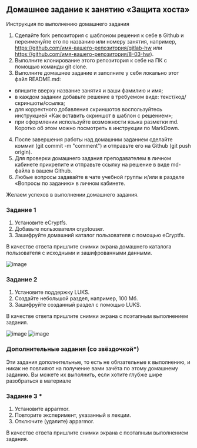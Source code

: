 ## Домашнее задание к занятию «Защита хоста»
Инструкция по выполнению домашнего задания
1. Сделайте fork репозитория c шаблоном решения к себе в Github и переименуйте его по названию или номеру занятия, например, https://github.com/имя-вашего-репозитория/gitlab-hw или https://github.com/имя-вашего-репозитория/8-03-hw).
2. Выполните клонирование этого репозитория к себе на ПК с помощью команды git clone.
3. Выполните домашнее задание и заполните у себя локально этот файл README.md:
 - впишите вверху название занятия и ваши фамилию и имя;
 - в каждом задании добавьте решение в требуемом виде: текст/код/скриншоты/ссылка;
 - для корректного добавления скриншотов воспользуйтесь инструкцией «Как вставить скриншот в шаблон с решением»;
 - при оформлении используйте возможности языка разметки md. Коротко об этом можно посмотреть в инструкции по MarkDown.
4. После завершения работы над домашним заданием сделайте коммит (git commit -m "comment") и отправьте его на Github (git push origin).
5. Для проверки домашнего задания преподавателем в личном кабинете прикрепите и отправьте ссылку на решение в виде md-файла в вашем Github.
6. Любые вопросы задавайте в чате учебной группы и/или в разделе «Вопросы по заданию» в личном кабинете.

Желаем успехов в выполнении домашнего задания.

### Задание 1
1. Установите eCryptfs.
2. Добавьте пользователя cryptouser.
3. Зашифруйте домашний каталог пользователя с помощью eCryptfs.

В качестве ответа пришлите снимки экрана домашнего каталога пользователя с исходными и зашифрованными данными.

   ![image](https://github.com/vioas/Host-Protection/assets/142601752/76384e8e-11b6-42bb-9a6b-e1f966aa4dd1)


### Задание 2
1. Установите поддержку LUKS.
2. Создайте небольшой раздел, например, 100 Мб.
3. Зашифруйте созданный раздел с помощью LUKS.

В качестве ответа пришлите снимки экрана с поэтапным выполнением задания.

   ![image](https://github.com/vioas/Host-Protection/assets/142601752/b33fb253-319a-452c-b476-c91509f3f9be)
   ![image](https://github.com/vioas/Host-Protection/assets/142601752/d223cbb9-fe19-4d7b-9d4a-beb385f9436b)



### Дополнительные задания (со звёздочкой*)
Эти задания дополнительные, то есть не обязательные к выполнению, и никак не повлияют на получение вами зачёта по этому домашнему заданию. Вы можете их выполнить, если хотите глубже шире разобраться в материале

### Задание 3 *
1. Установите apparmor.
2. Повторите эксперимент, указанный в лекции.
3. Отключите (удалите) apparmor.

В качестве ответа пришлите снимки экрана с поэтапным выполнением задания.
